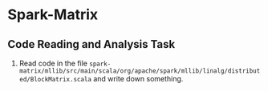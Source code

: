 # Spark-Matrix

## Code Reading and Analysis Task
1. Read code in the file `spark-matrix/mllib/src/main/scala/org/apache/spark/mllib/linalg/distributed/BlockMatrix.scala` and write down something.
